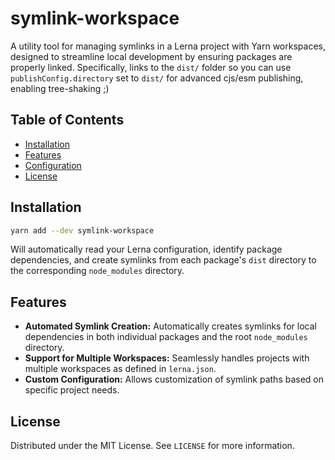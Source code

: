 # symlink-workspace

A utility tool for managing symlinks in a Lerna project with Yarn workspaces, designed to streamline local development by ensuring packages are properly linked. Specifically, links to the `dist/` folder so you can use `publishConfig.directory` set to `dist/` for advanced cjs/esm publishing, enabling tree-shaking ;) 

## Table of Contents

- [Installation](#installation)
- [Features](#features)
- [Configuration](#configuration)
- [License](#license)

## Installation

```bash 
yarn add --dev symlink-workspace 
``` 

Will automatically read your Lerna configuration, identify package dependencies, and create symlinks from each package's `dist` directory to the corresponding `node_modules` directory.

## Features

- **Automated Symlink Creation:** Automatically creates symlinks for local dependencies in both individual packages and the root `node_modules` directory.
- **Support for Multiple Workspaces:** Seamlessly handles projects with multiple workspaces as defined in `lerna.json`.
- **Custom Configuration:** Allows customization of symlink paths based on specific project needs.


## License

Distributed under the MIT License. See `LICENSE` for more information.
